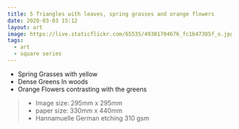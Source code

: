 ```yaml
---
title: 5 Triangles with leaves, spring grasses and orange flowers
date: 2020-03-03 15:12
layout: art
image: https://live.staticflickr.com/65535/49301704676_fc1b47305f_o.jpg
tags:
  - art
  - square series
---
```


- Spring Grasses with yellow
- Dense Greens In woods
- Orange Flowers contrasting with the greens

> - Image size: 295mm x 295mm
> - paper size: 330mm x 440mm
> - Hannamuelle German etching 310 gsm 